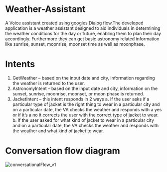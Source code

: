# Weather-Assistant
A Voice assistant created using googles Dialog flow.The developed application is a weather assistant designed to aid individuals in determining the weather conditions for the day or future, enabling them to plan their day accordingly. Furthermore they can get basic astronomy related information like sunrise, sunset, moonrise, moonset time as well as moonphase.

# Intents 
1. GetWeather – based on the input date and city, information regarding the weather is returned to the user.
2. AstronomyIntent – based on the input date and city, information on the sunset,
sunrise, moonrise, moonset, or moon phase is returned.
3. JacketIntent – this intent responds in 2 ways
a. If the user asks if a particular type of jacket is the right thing to wear in a particular city and on a particular date, the VA checks the weather and responds with a yes or if it’s a no it corrects the user with the correct type of jacket to wear.
b. If the user asked for what kind of jacket to wear in a particular city and on a particular date, the VA checks the weather and responds with the weather and what kind of jacket to wear.



# Conversation flow diagram
![conversationalFlow_v1](https://user-images.githubusercontent.com/114534385/227820857-c165e07e-256a-474a-b95b-a83f0e850745.jpeg)
